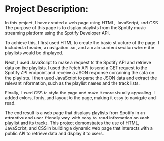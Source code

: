 # Project Description:

In this project, I have created a web page using HTML, JavaScript, and CSS. The purpose of this page is to display playlists from the Spotify music streaming platform using the Spotify Developer API.

To achieve this, I first used HTML to create the basic structure of the page. I included a header, a navigation bar, and a main content section where the playlists would be displayed.

Next, I used JavaScript to make a request to the Spotify API and retrieve data on the playlists. I used the Fetch API to send a GET request to the Spotify API endpoint and receive a JSON response containing the data on the playlists. I then used JavaScript to parse the JSON data and extract the relevant information, such as the playlist names and the track lists.

Finally, I used CSS to style the page and make it more visually appealing. I added colors, fonts, and layout to the page, making it easy to navigate and read.

The end result is a web page that displays playlists from Spotify in an attractive and user-friendly way, with easy-to-read information on each playlist and its tracks. This project demonstrates the use of HTML, JavaScript, and CSS in building a dynamic web page that interacts with a public API to retrieve data and display it to users.
